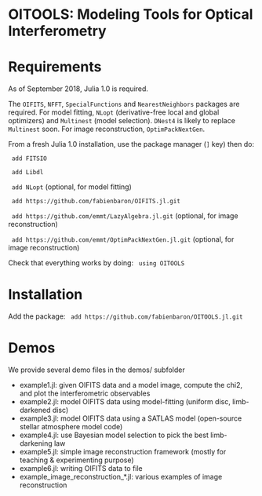 # OITOOLS: Modeling Tools for Optical Interferometry

# Requirements

As of September 2018, Julia 1.0 is required.

The ```OIFITS```, ```NFFT```, ```SpecialFunctions``` and ```NearestNeighbors``` packages are required. For model fitting, ```NLopt``` (derivative-free local and global optimizers) and ```Multinest``` (model selection). ```DNest4``` is likely to replace ```Multinest``` soon.
For image reconstruction, ```OptimPackNextGen```.

From a fresh Julia 1.0 installation, use the package manager (```]``` key) then do:

``` add FITSIO```

``` add Libdl```

``` add NLopt``` (optional, for model fitting)

``` add https://github.com/fabienbaron/OIFITS.jl.git```

``` add https://github.com/emmt/LazyAlgebra.jl.git``` (optional, for image reconstruction)

``` add https://github.com/emmt/OptimPackNextGen.jl.git``` (optional, for image reconstruction)

Check that everything works by doing:
``` using OITOOLS```

# Installation

Add the package:
``` add https://github.com/fabienbaron/OITOOLS.jl.git```

# Demos
We provide several demo files in the demos/ subfolder
* example1.jl: given OIFITS data and a model image, compute the chi2, and plot the interferometric observables
* example2.jl: model OIFITS data using model-fitting (uniform disc, limb-darkened disc)
* example3.jl: model OIFITS data using a SATLAS model (open-source stellar atmosphere model code)
* example4.jl: use Bayesian model selection to pick the best limb-darkening law
* example5.jl: simple image reconstruction framework (mostly for teaching & experimenting purpose)
* example6.jl: writing OIFITS data to file
* example_image_reconstruction_*.jl: various examples of image reconstruction

